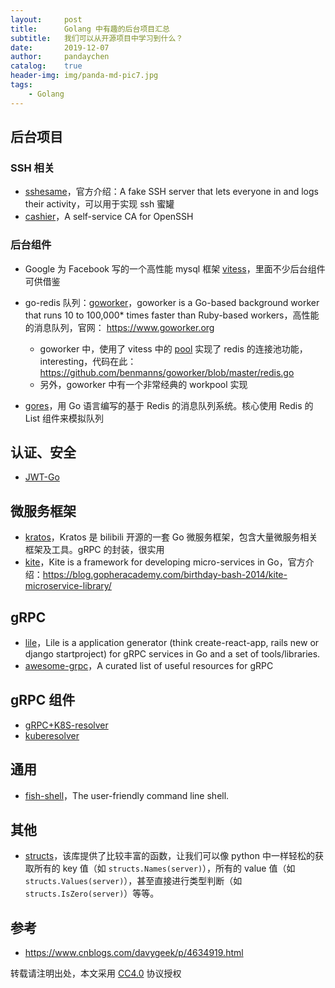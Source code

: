 ```yaml
---
layout:     post
title:      Golang 中有趣的后台项目汇总
subtitle:   我们可以从开源项目中学习到什么？
date:       2019-12-07
author:     pandaychen
catalog:    true
header-img: img/panda-md-pic7.jpg
tags:
    - Golang
---
```


##  后台项目

###	SSH 相关
-   [sshesame](https://github.com/jaksi/sshesame)，官方介绍：A fake SSH server that lets everyone in and logs their activity，可以用于实现 ssh 蜜罐
-	[cashier](https://github.com/nsheridan/cashier)，A self-service CA for OpenSSH

###	后台组件

-   Google 为 Facebook 写的一个高性能 mysql 框架 [vitess](https://github.com/vitessio/vitess)，里面不少后台组件可供借鉴

-   go-redis 队列：[goworker](https://github.com/benmanns/goworker)，goworker is a Go-based background worker that runs 10 to 100,000* times faster than Ruby-based workers，高性能的消息队列，官网： https://www.goworker.org
	-	goworker 中，使用了 vitess 中的 [pool](https://github.com/vitessio/vitess/blob/master/go/pools/resource_pool.go) 实现了 redis 的连接池功能，interesting，代码在此：https://github.com/benmanns/goworker/blob/master/redis.go
	-	另外，goworker 中有一个非常经典的 workpool 实现

-   [gores](https://github.com/wang502/gores)，用 Go 语言编写的基于 Redis 的消息队列系统。核心使用 Redis 的 List 组件来模拟队列


##	认证、安全
-	[JWT-Go](https://github.com/dgrijalva/jwt-go)

##	微服务框架
-	[kratos](https://github.com/bilibili/kratos)，Kratos 是 bilibili 开源的一套 Go 微服务框架，包含大量微服务相关框架及工具。gRPC 的封装，很实用
-	[kite](https://github.com/koding/kite)，Kite is a framework for developing micro-services in Go，官方介绍：https://blog.gopheracademy.com/birthday-bash-2014/kite-microservice-library/

##	gRPC
-	[lile](https://github.com/lileio/lile)，Lile is a application generator (think create-react-app, rails new or django startproject) for gRPC services in Go and a set of tools/libraries.
-	[awesome-grpc](https://github.com/grpc-ecosystem/awesome-grpc)，A curated list of useful resources for gRPC

##	gRPC 组件
-	[gRPC+K8S-resolver](https://github.com/sercand/kuberesolver)
-	[kuberesolver](https://github.com/everflow-io/kuberesolver)


##	通用
-	[fish-shell](https://github.com/fish-shell/fish-shell)，The user-friendly command line shell.


##	其他
-	[structs](https://github.com/fatih/structs)，该库提供了比较丰富的函数，让我们可以像 python 中一样轻松的获取所有的 key 值（如 `structs.Names(server)`），所有的 value 值（如 `structs.Values(server)`），甚至直接进行类型判断（如 `structs.IsZero(server)`）等等。

##	参考
-	https://www.cnblogs.com/davygeek/p/4634919.html


转载请注明出处，本文采用 [CC4.0](http://creativecommons.org/licenses/by-nc-nd/4.0/) 协议授权
